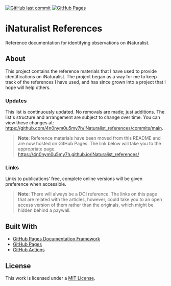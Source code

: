 [![GitHub last commit](https://img.shields.io/github/last-commit/4N0NYM0U5MY7H/iNaturalist_references?style=flat-square&label=Last%20Updated&color=informational)](https://github.com/4n0nym0u5my7h/iNaturalist_references/commits/main)
[![GitHub Pages](https://img.shields.io/github/deployments/4N0NYM0U5MY7H/iNaturalist_references/github-pages?style=flat-square&label=GitHub%20Pages)](https://4n0nym0u5my7h.github.io/iNaturalist_references/)


# iNaturalist References
Reference documentation for identifying observations on iNaturalist.

## About
This project contains the reference materials that I have used to provide identifications on iNaturalist.  The project began as a way for me to keep track of the references I have used, and has since grown into a project that I hope will help others.

### Updates
This list is continuously updated. No removals are made; just additions. The list's structure and arrangement are subject to change over time. You can view these changes at: https://github.com/4n0nym0u5my7h/iNaturalist_references/commits/main.
> **Note**: Reference materials have been moved from this README and are now hosted on GitHub Pages.  The link below will take you to the appropriate page.
> https://4n0nym0u5my7h.github.io/iNaturalist_references/

### Links
Links to publications' free, complete online versions will be given preference when accessible.
> **Note**: There will always be a DOI reference.  The links on this page that are related with the articles, however, could take you to an open access version of them rather than the originals, which might be hidden behind a paywall.

## Built With
* [GitHub Pages Documentation Framework](https://github.com/jsoconno/github-pages-template/releases/tag/v1.0.0)
* [GitHub Pages](https://pages.github.com/)
* [GitHub Actions](https://docs.github.com/en/actions)

## License
This work is licensed under a [MIT License](LICENSE).